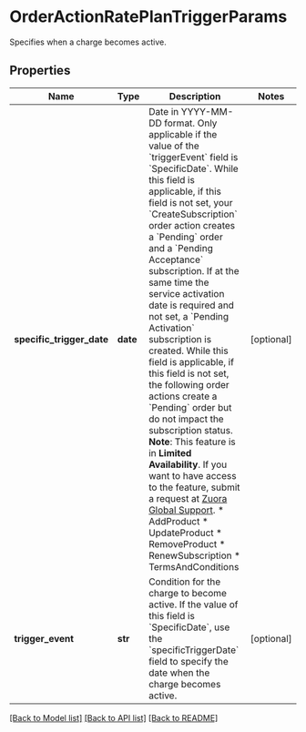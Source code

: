 # OrderActionRatePlanTriggerParams

Specifies when a charge becomes active. 
## Properties
Name | Type | Description | Notes
------------ | ------------- | ------------- | -------------
**specific_trigger_date** | **date** | Date in YYYY-MM-DD format. Only applicable if the value of the &#x60;triggerEvent&#x60; field is &#x60;SpecificDate&#x60;.  While this field is applicable, if this field is not set, your &#x60;CreateSubscription&#x60; order action creates a &#x60;Pending&#x60; order and a &#x60;Pending Acceptance&#x60; subscription. If at the same time the service activation date is required and not set, a &#x60;Pending Activation&#x60; subscription is created.  While this field is applicable, if this field is not set, the following order actions create a &#x60;Pending&#x60; order but do not impact the subscription status. **Note**: This feature is in **Limited Availability**. If you want to have access to the feature, submit a request at [Zuora Global Support](http://support.zuora.com/).  * AddProduct  * UpdateProduct  * RemoveProduct  * RenewSubscription  * TermsAndConditions  | [optional] 
**trigger_event** | **str** | Condition for the charge to become active.  If the value of this field is &#x60;SpecificDate&#x60;, use the &#x60;specificTriggerDate&#x60; field to specify the date when the charge becomes active.  | [optional] 

[[Back to Model list]](../README.md#documentation-for-models) [[Back to API list]](../README.md#documentation-for-api-endpoints) [[Back to README]](../README.md)


